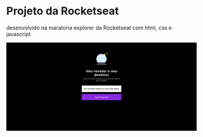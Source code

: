 # Projeto  da Rocketseat

desenvolvido na maratona explorer da Rocketseat com html, css e javascript 

![Imagem do projeto](./assets/img/maratona_explorer.png)